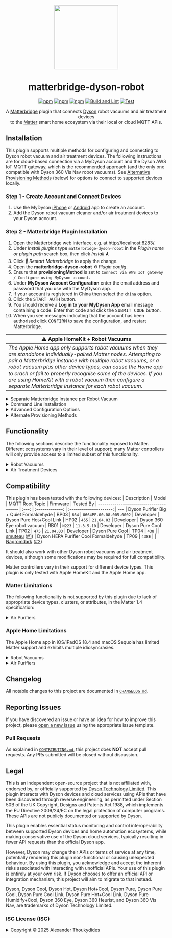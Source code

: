 <p align="center">
  <img src="https://raw.githubusercontent.com/wiki/thoukydides/matterbridge-dyson-robot/matterbridge-dyson-robot.svg" height="200">
</p>
<div align=center>

# matterbridge-dyson-robot

[![npm](https://badgen.net/npm/v/matterbridge-dyson-robot)](https://www.npmjs.com/package/matterbridge-dyson-robot)
[![npm](https://badgen.net/npm/dt/matterbridge-dyson-robot)](https://www.npmjs.com/package/matterbridge-dyson-robot)
[![npm](https://badgen.net/npm/dw/matterbridge-dyson-robot)](https://www.npmjs.com/package/matterbridge-dyson-robot)
[![Build and Lint](https://github.com/thoukydides/matterbridge-dyson-robot/actions/workflows/build.yml/badge.svg)](https://github.com/thoukydides/matterbridge-dyson-robot/actions/workflows/build.yml)
[![Test](https://github.com/thoukydides/matterbridge-dyson-robot/actions/workflows/test.yml/badge.svg)](https://github.com/thoukydides/matterbridge-dyson-robot/actions/workflows/test.yml)

A [Matterbridge](https://github.com/Luligu/matterbridge) plugin that connects [Dyson](https://www.dyson.co.uk/) robot vacuums and air treatment devices  
to the [Matter](https://csa-iot.org/all-solutions/matter/) smart home ecosystem via their local or cloud MQTT APIs.

</div>

## Installation

This plugin supports multiple methods for configuring and connecting to Dyson robot vacuum and air treatment devices. The following instructions are for cloud-based connection via a MyDyson account and the Dyson AWS IoT MQTT gateway, which is the recommended approach (and the only one compatible with Dyson 360 Vis Nav robot vacuums). See [Alternative Provisioning Methods](#provisioning-methods) (below) for options to connect to supported devices locally.

### Step 1 - Create Account and Connect Devices
1. Use the MyDyson [iPhone](https://apps.apple.com/gb/app/mydyson/id993135524) or [Android](https://play.google.com/store/apps/details?id=com.dyson.mobile.android) app to create an account.
1. Add the Dyson robot vacuum cleaner and/or air treatment devices to your Dyson account.

### Step 2 - Matterbridge Plugin Installation
1. Open the Matterbridge web interface, e.g. at http://localhost:8283/.
1. Under *Install plugins* type `matterbridge-dyson-robot` in the *Plugin name or plugin path* search box, then click *Install ⬇️*.
1. Click *🔄 Restart Matterbridge* to apply the change.
1. Open the **matterbridge-dyson-robot** *⚙️ Plugin config*.
1. Ensure that **provisioningMethod** is set to `Connect via AWS IoT gateway / Configure using MyDyson account`.
1. Under **MyDyson Account Configuration** enter the email address and password that you use with the MyDyson app.
1. If your account is registered in China then select the `china` option.
1. Click the <kbd>START AUTH</kbd> button.
1. You should receive a **Log in to your MyDyson App** email message containing a code. Enter that code and click the <kbd>SUBMIT CODE</kbd> button.
1. When you see messages indicating that the account has been authorised click <kbd>CONFIRM</kbd> to save the configuration, and restart Matterbridge.

| ⚠️ Apple HomeKit + Robot Vacuums  |
| --- |
| *The Apple Home app only supports robot vacuums when they are standalone individually-paired Matter nodes. Attempting to pair a Matterbridge instance with multiple robot vacuums, or a robot vacuum plus other device types, can cause the Home app to crash or fail to properly recognise some of the devices. If you are using HomeKit with a robot vacuum then configure a separate Matterbridge instance for each robot vacuum.* |

<details>
<summary>Separate Matterbridge Instance per Robot Vacuum</summary>

### Separate Matterbridge Instances

Each additional Matterbridge instance should specify the following command line options:

| Command Line Options    | Default                     | Description
| ----------------------- | --------------------------- | --
| `-homedir <directory>`  | `$HOME` or `USERPROFILE`    | Matterbridge defaults to creating `Matterbridge`, `.matterbridge`, and `.mattercert` directories within the user's home directory. A different "home" directory is required by each Matterbridge instance.
| `-port <number>`        | `5540`                      | The port number for the Matterbridge commissioning server. This should be unique for each instance to allow pairing with a Matter controller.
| `-frontend <number>`    | `8283`                      | The port number for the Matterbridge frontend. This should be unique for each instance to allow use of the web interface.
| `-vendorName "<name>"`  | `"Matterbridge"`            | Apple Home uses the vendor name of the Matter bridge for robot vacuums; use this option to override Matterbridge's default with `Dyson`.
| `-productName "<name>"` | `"Matterbridge aggregator"` | Apple Home uses the product name of the Matter bridge for robot vacuums; use this option to override Matterbridge's default with model name of your robot vacuum.

Select a single robot vacuum for each instance using the `whiteList` plugin configuration option. Conversely, the main Matterbridge instance can use the `blacklist` configuration option to exclude robot vacuums, if necessary.

#### Example `systemd` Configuration

The following example assumes that:
* `systemd` is being used to launch Matterbridge (instead of via Docker or other means).
* Matterbridge is run as user `matterbridge` and group `matterbridge`.
* Matterbridge configuration files for this instance are being kept under `/var/lib/matterbridge-dyson-robot`.
* The commissioning server will be on port `5541` and the web frontend on port `8284`.
* This instance is for a Dyson 360 Eye robot vacuum.

Modify as appropriate to suit your setup.

1. Create a directory for this instance's configuration files:
   ```shell
   sudo mkdir /var/lib/matterbridge-dyson-robot
   sudo chown matterbridge:matterbridge /var/lib/matterbridge-dyson-robot
   ```
1. Create a `/etc/systemd/system/matterbridge-dyson-robot.service` file containing:
   ```ini
   [Unit]
   Description=Matterbridge Dyson Robot
   After=network-online.target
   
   [Service]
   Type=simple
   ExecStart=/usr/local/bin/matterbridge -service -nosudo -novirtual -homedir /var/lib/matterbridge-dyson-robot -port 5541 -frontend 8284 -vendorName 'Dyson' -productName '360 Eye'
   WorkingDirectory=/var/lib/matterbridge-dyson-robot
   StandardOutput=inherit
   StandardError=inherit
   Restart=always
   RestartSec=10s
   TimeoutStopSec=30s
   User=matterbridge
   Group=matterbridge
   
   [Install]
   WantedBy=multi-user.target
   ```
1. Reload the `systemd` service files and enable the new unit:
   ```shell
   sudo systemctl daemon-reload
   sudo systemctl enable --now matterbridge-dyson-robot.service
   ```
</details>
<details>
<summary>Command Line Installation</summary>

### Installation using Command Line
1. Stop Matterbridge:  
   `sudo systemctl stop matterbridge`
1. Install the plugin:  
   `npm install -g matterbridge-dyson-robot`
1. Register it with Matterbridge:  
   `sudo -u matterbridge matterbridge -add matterbridge-dyson-robot`
1. Restart Matterbridge:  
   `sudo systemctl start matterbridge`

MyDyson account authorisation cannot be completed via the command line. See [Alternative Provisioning Methods](#provisioning-methods) (below) for token acquisition details or other provisioning methods that do not require MyDyson account access.

#### Example `matterbridge-dyson-robot.config.json`

```JSON
{
    "name":                     "matterbridge-dyson-robot",
    "type":                     "DynamicPlatform",
    "version":                  "1.0.0",
    "provisioningMethod":       "Remote Account",
    "dysonAccount": {
        "email":                "ripley@xeno.clean",
        "password":             "NoMoreDust!426",
        "china":                false
    },
    "wildcardTopic":            true,
    "blackList":                [],
    "whiteList":                [],
    "entityBlackList":          ["Composed Air Purifier", "Humidity Sensor", "Temperature Sensor"],
    "entityWhiteList":          [],
    "deviceEntityBlackList":    {},
    "debug":                    false,
    "debugFeatures":            [],
    "unregisterOnShutdown":     false
}
```

</details>
<details>
<summary>Advanced Configuration Options</summary>

### Advanced Configuration

You can include additional settings in `matterbridge-dyson-robot.config.json` to customise the behaviour or enable special debug features:

| Key                     | Default            | Description
| ----------------------- | ------------------ | ---
| `name`<br>`type`<br>`version` | n/a          | These are managed by Matterbridge and do not need to be set manually.
| `provisioningMethod`    | `"Remote Account"` | Selects how the plugin is configured and how it connects to the Dyson devices. See [Alternative Provisioning Methods](#provisioning-methods) (below) for details of each option.
| `devices[]`             | `[]`               | Local network and MQTT configuration for each Dyson device when not using the `Remote Account` provisioning method. See below for details.
| `wildcardTopic`         | `true`             | When set to `false` the plugin only subscribes to the essential status MQTT topic(s) appropriate for each device. Setting it to `true` additionally subscribes to the command topic (for AWS IoT connections) or to the `#` wildcard topic (for local network connections), receiving additional messages published by the devices or echoed by the MQTT brokers. This is useful for discovering new topics, seeing the commands issued by the MyDyson app (only some commands to robot vacuums), and verifying correct `root_topic` and `username` settings.
| `blackList`             | `[]`               | If the list is not empty, then any robot vacuum and air treatment devices with matching serial numbers will not be exposed as Matter devices.
| `whiteList`             | `[]`               | If the list is not empty, then only robot vacuum and air treatment devices with matching serial numbers (and not on the `blacklist`) will be exposed as Matter devices.
| `entityBlackList`       | `["Composed Air Purifier", "Humidity Sensor", "Temperature Sensor"]` | If the list is not empty, then any endpoint device types listed will be excluded. This applies to all air treatment devices. It does not affect robot vacuum devices.
| `entityWhiteList`       | `[]`               | If the list is not empty, then only endpoint device types on that list (and not on the `entityBlackList`) will be included. This applies to all air treatment devices. It does not affect robot vacuum devices.
| `deviceEntityBlackList` | `{}`               | Per-device `entityBlackList`-style selection of endpoints. This only applies to air treatment devices. It is an object where the keys are device serial numbers, and the values are the list of endpoint device types that will be excluded for that device.
| `debug`                 | `false`            | Sets the logger level for this plugin to *Debug*, overriding the global Matterbridge logger level setting.
| `debugFeatures`         | `[]`               | Miscellaneous options to control the information logged. None of these should be set unless you are investigating a compatibility issue, MQTT message error, or other problem.
| `unregisterOnShutdown`  | `false`            | Unregister all exposed devices on shutdown. This is used during development and testing; do not set it for normal use.

The various black/white lists control which robot vacuum and air treatment devices are exposed as Matter devices. Robot vacuums are always exposed as a simple Matter device on a single endpoint, but air treatment devices are implemented as multiple devices and endpoints that can be individually included or excluded. Devices and endpoints are exposed only if they pass all specified black/white list filters (logical AND operation applies). This applies cumulatively across global and per-device filters. Devices are identified via their serial numbers (the same as their MQTT username) and endpoints are identified using their Matter device type:
* `Air Purifier`
* `Air Quality Sensor`
* `Composed Air Purifier` (a composed device consisting of an `Air Purifier` with all other relevant device types as children)
* `Humidity Sensor`
* `Temperature Sensor`
* `Thermostat`

The supported `debugFeatures` are:

| Debug Feature          | Description
| ---------------------- | ---
| `Log Endpoint Debug`   | Sets the `debug` flag to the Matterbridge/Matter.js endpoint implementation.
| `Log API Headers`      | Logs HTTP headers for MyDyson API requests. Rarely useful. (Requires *Debug* level logging.)
| `Log API Bodies`       | Logs message bodies for MyDyson API requests. Useful for diagnosing interoperability issues. (Requires *Debug* level logging.)
| `Log MQTT Client`      | Enables (extremely) verbose debug logging from the low-level MQTT client. Rarely useful, unless the plugin is unable to establish or maintain a connection to the Dyson device. (Requires *Debug* level logging.)
| `Log MQTT Payloads`    | Logs every MQTT payload that is sent or received. Useful for diagnosing interoperability issues or identifying how to control new features. (Requires *Debug* level logging.)
| `Log Serial Numbers`   | By default product serial numbers (a.k.a. MQTT usernames) and passwords are automatically redacted in the log. This setting logs serial numbers verbatim.
| `Log Debug as Info`    | Redirect *Debug* level logging to *Info* level. This makes it visible in the Matterbridge frontend.

</details>
<a name="provisioning-methods"></a>
<details>
<summary>Alternate Provisioning Methods</summary>

### Provisioning Methods

| Provisioning Method | Connection Via... | Configuration Using...    | IP Addresses / Hostnames | MQTT Credentials    | Compatibility        |
| ------------------- | ----------------- | ------------------------- | ------------------------ | ------------------- | -------------------- |
| `Remote Account`    | ☁️ AWS IoT Gateway | ☺️ MyDyson account         | ✅ Automatic              | ✅ Automatic         | ✅ All devices        |
| `Local Account`     | 🏠 Local Network   | 😐 MyDyson account         | ❌ Manual configuration   | ✅ Automatic         | ❌ Not recent devices |
| `Local Wi-Fi`       | 🏠 Local Network   | 📡 Wi-Fi Setup credentials | ❌ Manual configuration   | ❌ Wi-Fi Setup label | ❌ Not recent devices |
| `Local MQTT`        | 🏠 Local Network   | ⚠️ MQTT credentials        | ❌ Manual configuration   | ❌ Using `opendyson` | ❌ Not recent devices |

The recommended `Remote Account` provisioning method routes all MQTT messages via the AWS IoT gateway. No per-device configuration is required with this method.

The other provisioning methods enable direct local connection to the robot vacuum and air treatment devices, but are not supported by some recent products (such as the Dyson 360 Vis Nav and Dyson Purifier Big + Quiet Formaldehyde). These methods require manual configuration of the local network IP addresses or hostnames, and (for some methods) the credentials used to authorise the MQTT connection.

#### `Remote Account` (Connect via AWS IoT Gateway / Configure using MyDyson account)

```JSON
{
    "provisioningMethod":       "Remote Account",
    "dysonAccount": {
        "email":                "neo@matrix.clean",
        "password":             "ThereIsNoDust1",
        "china":                false
    }
}
```

The `Remote Account` provisioning obtains all required details from the MyDyson account. Connection to the devices is via the AWS IoT gateway, with new credentials retrieved from the MyDyson account for each (re)connection. No other configuration is required.

As an alternative to authorising MyDyson account access using an email, password, and OTP code, it is possible to use a previously authorised access token (e.g. if using `opendyson` it can be found in `~/.config/libdyson/config.yml`):
```JSON
{
    "provisioningMethod":       "Remote Account",
    "dysonAccount": {
        "token":                "0123456789ABCDEF0123456789ABCDEF0123456789ABCDEF0123456789ABCDEF-1",
        "china":                false
    }
}
```

The access token may also be supplied via a `DYSON_TOKEN` environment variable.

#### `Local Account` (Connect via Local Network / Configure using MyDyson account)

```JSON
{
    "provisioningMethod":       "Local Account",
    "dysonAccount": {
        "email":                "spock@logic.clean",
        "password":             "LiveLong&Vacuum",
        "china":                false
    },
    "devices": [{
        "serialNumber":         "ST1-FD-NCC1701E",
        "host":                 "enterprise-vac.local",
        "port":                 1883
    }, {
        "serialNumber":         "SK1-NY-TRM8008X",
        "host":                 "192.168.0.100",
        "port":                 1883
    }],
}
```

The `Local Account` provisioning obtains the MQTT credentials and configured device names from the MyDyson account; it just requires manual configuration of the IP address or hostname for each device. The device's serial number is used to uniquely identify each device.

The MyDyson account is accessed each time that the plugin is (re)started. All subsequent access is restricted to the local network.

#### `Local Wi-Fi` (Connect via Local Network / Configure using Wi-Fi Setup credentials)

```JSON
{
    "provisioningMethod":       "Local Wi-Fi",
    "devices": [{
        "name":                 "Katniss Everclean",
        "host":                 "katniss.local",
        "port":                 1883,
        "ssid":                 "360EYE-KE1-RE-DAH1234C",
        "password":             "abcdefgh"
    }, {
        "name":                 "Hoth Breeze",
        "host":                 "192.168.0.100",
        "port":                 1883,
        "ssid":                 "DYSON-HB1-ES-TAT9001F-475",
        "password":             "abcdefgh"
    }],
}
```

The `Local Wi-Fi` provisioning uses the Wi-Fi setup credentials to derive the MQTT credentials. Manual configuration is required for the credentials, IP address or hostname, and a friendly name (used as the Matter *NodeLabel*), for each device.

This provisioning method does not use the MyDyson account or any other cloud services. Only local network access is used.

The Wi-Fi setup information can be found on a label located:
- behind the clean bin of robot vacuums,
- underneath the base of air treatment devices, or
- attached to the operating manual.

The **Product SSID** (`ssid`) and **Product Wi-Fi Password** (`password`) are case-sensitive and must be entered exactly as shown on the label.

#### `Local MQTT` (Connect via Local Network / Configure using MQTT credentials)

```JSON
{
    "provisioningMethod":       "Local MQTT",
    "devices": [{
        "name":                 "House Elf Hoover",
        "serialNumber":         "HE1-HP-WIZ7654M",
        "host":                 "dobbie.local",
        "port":                 1883,
        "password":             "ABCDEFGHIJKLMNOPQRSTUVWXYZabcdefghijklmnopqrstuvwxyz0123456789+/ABCDEFGHIJKLMNOPQRSTUV==",
        "rootTopic":            "276"
    }, {
        "name":                 "Whisper of Valinor",
        "serialNumber":         "WV1-SI-ELF1984H",
        "host":                 "192.168.0.100",
        "port":                 1883,
        "password":             "ABCDEFGHIJKLMNOPQRSTUVWXYZabcdefghijklmnopqrstuvwxyz0123456789+/ABCDEFGHIJKLMNOPQRSTUV==",
        "rootTopic":            "455"
    }],
}
```

The `Local MQTT` provisioning requires manual configuration of the MQTT credentials, as well as the IP address or hostname, and a friendly name (used as the Matter *NodeLabel*), for each device.

This provisioning method does not use the MyDyson account or any other cloud services. Only local network access is used.

The easiest way to obtain the MQTT credentials is by using the [`opendyson`](https://github.com/libdyson-wg/opendyson) tool:
1. Install `opendyson`, e.g. if `Go` is installed and configured:  
   `go install github.com/libdyson-wg/opendyson`
1. Login to your MyDyson account:  
   `opendyson login`
1. Identify devices and retrieve their connection credentials:  
   `opendyson devices`

The values required to configure this plugin are:

| `opendyson devices` Output | Plugin Configuration |
| -------------------------- | -------------------- |
| `mqtt` → `username`        | `serialNumber`       |
| `mqtt` → `password`        | `password`           |
| `mqtt` → `root_topic`      | `rootTopic`          |

</details>

## Functionality

The following sections describe the functionality exposed to Matter. Different ecosystems vary in their level of support; many Matter controllers will only provide access to a limited subset of this functionality.

<details>
<summary>Robot Vacuums</summary>

Each robot vacuum appears as a standalone Matter device with a single endpoint. This supports basic start/stop/pause/resume control and changing power mode. Detailed status information is provided for the robot vacuum's activity, battery, and any faults.

Zone cleaning and mapping control are not currently supported, as Dyson's MQTT API does not appear to expose these functions.

#### Robotic Vacuum Cleaner Device

- **RVC Run Mode** cluster:
  - `Idle`: Abort cleaning and return to dock (same as `GoHome`).
  - `Cleaning`: Start a full-clean.
  - `Mapping`: Status only; no information is available about how to initiate mapping via MQTT.

- **RVC Clean Mode** cluster:
  | Mode       | Dyson 360 Eye | Dyson Heurist | Dyson Vis Nav |
  | ---------- | :-----------: | :-----------: | :-----------: |
  | `Quiet`    | Quiet         | Quiet         | Quiet         |
  | `Quick`    |               |               | Quick         |
  | `High`     |               | High          |               |
  | `MaxBoost` | Max           | Max           | Boost         |
  | `Auto`     |               |               | Auto          |

**RVC Operational State** cluster:
  - `Pause`: Pause cleaning or mapping activity.
  - `Resume`: Resume from a paused state.
  - `GoHome`: Abort cleaning and return to dock (same as `Idle`).
  - *OperationalState* (`Stopped`, `Running`, `Paused`, `Error`, `SeekingCharger`, `Charging`, or `Docked`).
  - Any active fault.

**Power Source** cluster:
  - Battery charge level and charging status.
  - Any active fault.

No **Service Area** cluster is implemented; zone cleaning does not appear to be controllable via MQTT commands.

</details>

<details>
<summary>Air Treatment Devices</summary>

This plugin implements multiple Matter device types to support most of the functionality and sensors of air treatment devices:
- **Air Purifier**
- **Air Quality Sensor**
- **Humidity Sensor**
- **Temperature Sensor**
- **Thermostat** (*Heat+Cool* only)

You can expose each endpoint (sensor, thermostat, purifier) as a standalone Matter device, or group them into a single composed device with multiple endpoints. Some Matter controllers may display multiple instances of the same sensor due to overlap between standalone and composed devices. Use the black/white lists to control which devices are exposed.

Only one **Air Purifier** and one **Thermostat** can be exposed per physical device:
- If the standalone **Air Purifier** (`Air Purifier`) is enabled then the composed device (`Composed Air Purifier`) is disabled implicitly.
- If the standalone **Thermostat** (`Thermostat`) device is enabled, then heating controls are not included in any composed device.

Sensor devices can be duplicated, e.g. the measured temperature may be reported simultaneously in all of these:
- Standalone **Air Quality Sensor** device 
  - **Temperature Measurement** cluster > *MeasuredValue* attribute
- Standalone **Temperature Sensor** device
  - **Temperature Measurement** cluster > *MeasuredValue* attribute
- Composed **Air Purifier** device
  - Child **Air Quality Sensor** device 
    - **Temperature Measurement** cluster > *MeasuredValue* attribute
  - Child **Temperature Sensor** device
    - **Temperature Measurement** cluster > *MeasuredValue* attribute
  - Child (or standalone) **Thermostat** device
    - **Thermostat** cluster > *Local Temperature* attribute

#### Air Purifier Device

- **On/Off** cluster:
  - Turn fan on/off (preserving speed setting)
- **Fan Control** cluster:
  - Turn fan on/off (losing speed setting)
  - Fan speed or auto
  - Fan direction (not *(Hot+)Cool Link*)
  - Night mode = `SleepWind`
  - Side-to-side oscillation (not *Big+Quiet*) = `RockLeftRight`
  - "Breeze" (*Humidify+Cool* only) = `NaturalWind`
  - Tilt "breeze" oscillation (*Big+Quiet* only) = `RockUpDown`
- **HEPA Filter Monitoring** cluster:
  - Remaining HEPA (or combined) filter life
- **Activated Carbon Filter Monitoring** cluster:
  - Remaining activated carbon filter life (*Big+Quiet* only)

#### Air Quality Sensor Device

- **Air Quality** cluster:
  - Synthesized qualitative air quality:
    1. Each available pollutant measurement (including the *Pure (Hot+)Cool Link* qualitative particulate measurement) is categorised as Good, Fair, Moderate, Poor, Very Poor, or Extremely Poor. This uses US EPA AQI breakpoints, WHO guidelines, other guidelines, and arbitrary mappings of qualitative measurements.
    1. The worst classification is used as the overall air quality.
- **Temperature Measurement** cluster:
  - Measured temperature, if available
- **Relative Humidity Measurement** cluster:
  - Measured relative humidity (%), if available
- **Total Volatile Organic Compounds Concentration Measurement** cluster:
  - Measured VOC (qualitative), if available
- **Carbon Dioxide Concentration Measurement** cluster:
  - Measured CO2 (ppm), if available
- **Nitrogen Dioxide Concentration Measurement** cluster:
  - Measured NOx (qualitative), if available
- **Formaldehyde Concentration Measurement** cluster:
  - Measured Formaldehyde level (µg/m³), if available
- **PM2.5 Concentration Measurement** cluster:
  - Measured small particulates (µg/m³), if available
- **PM10 Concentration Measurement** cluster:
  - Measured large particulates (µg/m³), if available

#### Humidity Sensor Device

- **Relative Humidity Measurement** cluster:
  - Measured relative humidity, if available

#### Temperature Sensor Device

- **Temperature Measurement** cluster:
  - Measured temperature, if available

#### Thermostat Device (*Heat+Cool* only)

- **Thermostat** cluster:
  - Enable/disable heating
  - Target temperature
  - Measured temperature, if available

</details>

## Compatibility

This plugin has been tested with the following devices:
| Description                             | Model | MQTT Root Topic | Firmware                | Tested By
| --------------------------------------- | :---: | :-------------: | :---------------------: | ---
| Dyson Purifier Big + Quiet Formaldehyde | BP03  | `664`           | `0664PF.00.08.005.0002` | Developer
| Dyson Pure Hot+Cool Link                | HP02  | `455`           | `21.04.03`              | Developer
| Dyson 360 Eye robot vacuum              | RB01  | `N223`          | `11.3.5.10`             | Developer
| Dyson Pure Cool Link                    | TP02  | `475`           | `21.04.03`              | Developer
| Dyson Pure Cool                         | TP04  | `438`           |                         | [smuteau](https://github.com/smuteau) ([#1](https://github.com/thoukydides/matterbridge-dyson-robot/issues/1))
| Dyson HEPA Purifier Cool Formaldehyde   | TP09  | `438E`          |                         | [Nagromdark](https://github.com/Nagromdark) ([#2](https://github.com/thoukydides/matterbridge-dyson-robot/issues/2))

It should also work with other Dyson robot vacuums and air treatment devices, although some modifications may be required for full compatibility.

Matter controllers vary in their support for different device types. This plugin is only tested with Apple HomeKit and the Apple Home app.

### Matter Limitations

The following functionality is not supported by this plugin due to lack of appropriate device types, clusters, or attributes, in the Matter 1.4 specification:
<details>
<summary>Air Purifiers</summary>

* Fan diffuser/focus *(Pure (Hot+)Cool Link)*
* Humidification *(Pure Humidify+Cool)*
* Oscillation angles *(Pure (Hot)+Cool family)* or tilt angles *(Big+Quiet family)*
* Sleep timer
* Faults
</details>

### Apple Home Limitations

The Apple Home app in iOS/iPadOS 18.4 and macOS Sequoia has limited Matter support and exhibits multiple idiosyncrasies.

<a name="apple-home-rvc"></a>
<details>
<summary>Robot Vacuums</summary>

The Apple Home app expects each robot vacuum to be a standalone, individually-paired Matter node implementing a single endpoint. However, Matterbridge acts as a Matter bridge - either a single bridge node for all plugins (*bridge* mode), or a separate bridge node per plugin (*childbridge* mode) - with each plugin's device exposed as an additional child endpoint. This causes a few issues when using this plugin with the Home app:
* **Multiple bridged devices:** A Matter bridge that exposes a robot vacuum plus other devices can crash the Home app. Hence, a separate Matterbridge instance is required for each robot vacuum. This plugin should be the only one enabled in each instance, and only a single robot vacuum device should be configured in each instance.
* **Device-specific information is ignored:** The Home app shows the bridge device information from Matterbridge's own root **Device Basic Information** cluster, ignoring the plugin's **Bridged Device Basic Information** cluster. As a result, the Home app displays the bridge's name, manufacturer, model, serial number, and firmware version; *not* those of the robot vacuum. The correct values can be specified using Matterbridge's command line options.

Other quirks in the Home app:
* **Incorrect RVC Clean Mode display:** The Home app displays ModeTag values (e.g. *Deep Clean*, *Low Noise*) rather than the advertised modes (*Quiet*, *Max*, etc) reported by the robot vacuum. It also only shows these when not cleaning, even though Dyson robot vacuums support changing the power mode during a clean.
</details>
<details>
<summary>Air Purifiers</summary>

The Apple Home app only supports simple Matter devices correctly. When multiple devices are composed into a single bridged device, or subset device types are included, the Home app exhibits multiple issues:
* The device icon can be for any of the composed or subset device types, instead of selecting the most relevant (the first recognised device type on the parent endpoint), e.g. an **Air Purifier** device may be randomly shown as a **Fan Device** or **Air Quality Sensor** instead.
* Controls may be duplicated in the user interface if they can correspond to multiple overlapping device types, e.g. two fan speed sliders are shown if a device describes itself as both an **Air Purifier** and a **Fan** device.
* Functionality is often reduced, e.g. an **Air Purifier** incorporating an **Air Quality** device results in the *Auto* mode, fan oscillation controls, and all sensor measurements, being hidden.

For these reasons, this plugin defaults to bridging each Matter device type separately. A composed device can be selected instead by setting:
```JSON
{
    "entityWhiteList": ["Composed Air Purifier"],
    "entityBlackList": []
}
```

The Home app does not show any of the following (despite being part of the Matter **Air Purifier** device specification, and supported via the HomeKit Accessory Protocol):
* HEPA and carbon filter status.
* Other sensor measurements (CO2, Formaldehyde, NOx, PM2.5, PM10, and VOC).
</details>

## Changelog

All notable changes to this project are documented in [`CHANGELOG.md`](CHANGELOG.md).

## Reporting Issues
          
If you have discovered an issue or have an idea for how to improve this project, please [open a new issue](https://github.com/thoukydides/matterbridge-dyson-robot/issues/new/choose) using the appropriate issue template.

### Pull Requests

As explained in [`CONTRIBUTING.md`](https://github.com/thoukydides/.github/blob/master/CONTRIBUTING.md), this project does **NOT** accept pull requests. Any PRs submitted will be closed without discussion.

## Legal

This is an independent open-source project that is not affiliated with, endorsed by, or officially supported by [Dyson Technology Limited](https://www.dyson.co.uk/). This plugin interacts with Dyson devices and cloud services using APIs that have been discovered through reverse engineering, as permitted under Section 50B of the UK Copyright, Designs and Patents Act 1988, which implements the EU Directive 2009/24/EC on the legal protection of computer programs. These APIs are not publicly documented or supported by Dyson.

This plugin enables essential status monitoring and control interoperability between supported Dyson devices and home automation ecosystems, while making conservative use of the Dyson cloud services, typically resulting in fewer API requests than the official Dyson app.

However, Dyson may change their APIs or terms of service at any time, potentially rendering this plugin non-functional or causing unexpected behaviour. By using this plugin, you acknowledge and accept the inherent risks associated with interacting with unofficial APIs. Your use of this plugin is entirely at your own risk. If Dyson chooses to offer an official API or integration mechanism, this project will aim to migrate to that instead.

Dyson, Dyson Cool, Dyson Hot, Dyson Hot+Cool, Dyson Pure, Dyson Pure Cool, Dyson Pure Cool Link, Dyson Pure Hot+Cool Link, Dyson Pure Humidify+Cool, Dyson 360 Eye, Dyson 360 Heurist, and Dyson 360 Vis Nav, are trademarks of Dyson Technology Limited.

### ISC License (ISC)

<details>
<summary>Copyright © 2025 Alexander Thoukydides</summary>

> Permission to use, copy, modify, and/or distribute this software for any purpose with or without fee is hereby granted, provided that the above copyright notice and this permission notice appear in all copies.
>
> THE SOFTWARE IS PROVIDED "AS IS" AND THE AUTHOR DISCLAIMS ALL WARRANTIES WITH REGARD TO THIS SOFTWARE INCLUDING ALL IMPLIED WARRANTIES OF MERCHANTABILITY AND FITNESS. IN NO EVENT SHALL THE AUTHOR BE LIABLE FOR ANY SPECIAL, DIRECT, INDIRECT, OR CONSEQUENTIAL DAMAGES OR ANY DAMAGES WHATSOEVER RESULTING FROM LOSS OF USE, DATA OR PROFITS, WHETHER IN AN ACTION OF CONTRACT, NEGLIGENCE OR OTHER TORTIOUS ACTION, ARISING OUT OF OR IN CONNECTION WITH THE USE OR PERFORMANCE OF THIS SOFTWARE.
</details>